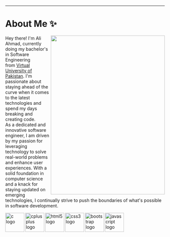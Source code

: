 ***
# About Me ✨
<img align="right" src="https://cdn.discordapp.com/attachments/1205840022029209630/1205911966061830244/Github_Gif_-_Made_with_Clipchamp_1.gif?ex=65da1809&is=65c7a309&hm=266f7981524c0f09fa07c265279ee659426af8fcd8bee56dca64df378f3bd6fd&" width="360" height="500">
<p align="left">Hey there! I'm Ali Ahmad, currently doing my bachelor's in Software Engineering </br> from <a href="https://www.vu.edu.pk/">Virtual University of Pakistan</a>. I'm passionate about staying ahead of the curve when it comes to the latest technologies and spend my days breaking and creating code. <br>
As a dedicated and innovative software engineer, I am driven by my passion for leveraging technology to solve real-world problems and enhance user experiences. With a solid foundation in computer science and a knack for staying updated on emerging technologies, I continually strive to push the boundaries of what's possible in software development.
</p>
  <img align="left" src="https://cdn.jsdelivr.net/gh/devicons/devicon/icons/c/c-original.svg" height="60" alt="c logo"  />
  <img align="left" width="12" />
  <img align="left" src="https://cdn.jsdelivr.net/gh/devicons/devicon/icons/cplusplus/cplusplus-original.svg" height="60" alt="cplusplus logo"  />
  <img align="left" width="12" />
  <img align="left" src="https://cdn.jsdelivr.net/gh/devicons/devicon/icons/html5/html5-original.svg" height="60" alt="html5 logo"  />
  <img align="left" width="12" />
  <img align="left" src="https://cdn.jsdelivr.net/gh/devicons/devicon/icons/css3/css3-original.svg" height="60" alt="css3 logo"  />
  <img align="left" width="12" />
  <img align="left" src="https://cdn.jsdelivr.net/gh/devicons/devicon/icons/bootstrap/bootstrap-original.svg" height="60" alt="bootstrap logo"  />
  <img align="left" width="12" />
  <img align="left" src="https://cdn.jsdelivr.net/gh/devicons/devicon/icons/javascript/javascript-original.svg" height="60" alt="javascript logo"  />
  <img align="left" width="12" />
